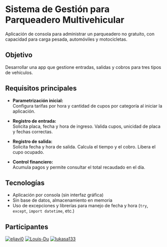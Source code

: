 

# Sistema de Gestión para Parqueadero Multivehicular

Aplicación de consola para administrar un parqueadero no gratuito, con capacidad para carga pesada, automóviles y motocicletas.

## Objetivo

Desarrollar una app que gestione entradas, salidas y cobros para tres tipos de vehículos.

## Requisitos principales

- **Parametrización inicial:**  
  Configura tarifas por hora y cantidad de cupos por categoría al iniciar la aplicación.

- **Registro de entrada:**  
  Solicita placa, fecha y hora de ingreso. Valida cupos, unicidad de placa y fechas correctas.

- **Registro de salida:**  
  Solicita fecha y hora de salida. Calcula el tiempo y el cobro. Libera el cupo ocupado.

- **Control financiero:**  
  Acumula pagos y permite consultar el total recaudado en el día.

## Tecnologías

- Aplicación por consola (sin interfaz gráfica)
- Sin base de datos, almacenamiento en memoria
- Uso de excepciones y librerías para manejo de fecha y hora (`try`, `except`, `import datetime`, etc.)

## Participantes

[![eljavi0](https://github.com/eljavi0.png)](https://github.com/eljavi0)
[![Louis-Du](https://github.com/Louis-Du.png)](https://github.com/Louis-Du)
[![lukasa133](https://github.com/lukasa133.png)](https://github.com/lukasa133)


